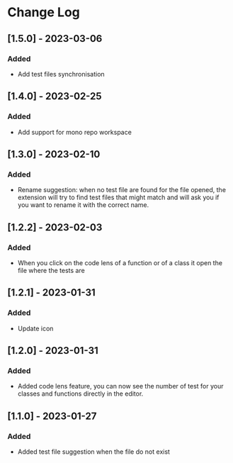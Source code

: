 # Change Log

## [1.5.0] - 2023-03-06

### Added

- Add test files synchronisation

## [1.4.0] - 2023-02-25

### Added

- Add support for mono repo workspace

## [1.3.0] - 2023-02-10

### Added

- Rename suggestion: when no test file are found for the file opened, the extension will try to find test files that might match and will ask you if you want to rename it with the correct name.

## [1.2.2] - 2023-02-03

### Added

- When you click on the code lens of a function or of a class it open the file where the tests are

## [1.2.1] - 2023-01-31

### Added

- Update icon

## [1.2.0] - 2023-01-31

### Added

- Added code lens feature, you can now see the number of test for your classes and functions directly in the editor.

## [1.1.0] - 2023-01-27

### Added

- Added test file suggestion when the file do not exist
